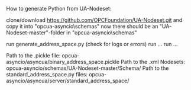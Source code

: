 How to generate Python from UA-Nodeset:

clone/download https://github.com/OPCFoundation/UA-Nodeset.git and copy it into "opcua-asyncio\schemas"
now there should be an "UA-Nodeset-master"-folder in "opcua-asyncio\schemas"

run generate_address_space.py (check for logs or errors)
run ...
run ...

Path to the .pickle file: opcua-asyncio/asyncua/binary_address_space.pickle
Path to the .xml Nodesets: opcua-asyncio/schemas/UA-Nodeset-master/Schema/
Path to the standard_address_space.py files: opcua-asyncio/asyncua/server/standard_address_space/